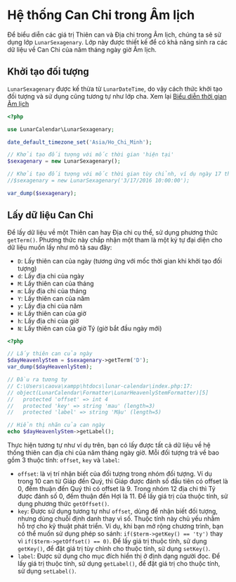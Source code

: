 # Hệ thống Can Chi trong Âm lịch
Để biểu diễn các giá trị Thiên can và Địa chi trong Âm lịch, chúng ta sẽ sử dụng lớp `LunarSexagenary`. Lớp này được thiết kế để có khả năng sinh ra các dữ liệu về Can Chi của năm tháng ngày giờ Âm lịch.

## Khởi tạo đối tượng
`LunarSexagenary` được kế thừa từ `LunarDateTime`, do vậy cách thức khởi tạo đối tượng và sử dụng cũng tương tự như lớp cha. Xem lại [Biểu diễn thời gian Âm lịch](/docs/Vietnamese/02-ngay-thang-nam-am-lich.md)

```php
<?php

use LunarCalendar\LunarSexagenary;

date_default_timezone_set('Asia/Ho_Chi_Minh');

// Khởi tạo đối tượng với mốc thời gian 'hiện tại'
$sexagenary = new LunarSexagenary();

// Khởi tạo đối tượng với mốc thời gian tùy chỉnh, ví dụ ngày 17 tháng 3 năm 2016, lúc 10 giờ sáng (dương lịch)
//$sexagenary = new LunarSexagenary('3/17/2016 10:00:00');

var_dump($sexagenary);
```
## Lấy dữ liệu Can Chi
Để lấy dữ liệu về một Thiên can hay Địa chi cụ thể, sử dụng phương thức `getTerm()`. Phương thức này chấp nhận một tham là một ký tự đại diện cho dữ liệu muốn lấy như mô tả sau đây:
- `D`: Lấy thiên can của ngày (tương ứng với mốc thời gian khi khởi tạo đối tượng)
- `d`: Lấy địa chi của ngày
- `M`: Lấy thiên can của tháng
- `m`: Lấy địa chi của tháng
- `Y`: Lấy thiên can của năm
- `y`: Lấy địa chi của năm
- `H`: Lấy thiên can của giờ
- `h`: Lấy địa chi của giờ
- `N`: Lấy thiên can của giờ Tý (giờ bắt đầu ngày mới)

```php
<?php

// Lấy thiên can của ngày
$dayHeavenlyStem = $sexagenary->getTerm('D'); 
var_dump($dayHeavenlyStem);

// Đầu ra tương tự
// C:\Users\caova\xampp\htdocs\lunar-calendar\index.php:17:
// object(LunarCalendar\Formatter\LunarHeavenlyStemFormatter)[5]
//   protected 'offset' => int 4
//   protected 'key' => string 'mau' (length=3)
//   protected 'label' => string 'Mậu' (length=5)

// Hiển thị nhãn của can ngày
echo $dayHeavenlyStem->getLabel();
```
Thực hiện tương tự như ví dụ trên, bạn có lấy được tất cả dữ liệu về hệ thống thiên can địa chi của năm tháng ngày giờ. Mỗi đối tượng trả về bao gồm 3 thuộc tính: `offset`, `key` và `label`:
- `offset`: là vị trí nhận biết của đối tượng trong nhóm đối tượng. Ví dụ trong 10 can từ Giáp đến Quý, thì Giáp được đánh số đầu tiên có offset là 0, đếm thuận đến Quý thì có offset là 9. Trong nhóm 12 địa chi thì Tý được đánh số 0, đếm thuận đến Hợi là 11. Để lấy giá trị của thuộc tính, sử dụng phương thức `getOffset()`.
- `key`: Được sử dụng tương tự như `offset`, dùng để nhận biết đối tượng, nhưng dùng chuỗi định danh thay vì số. Thuộc tính này chủ yếu nhằm hỗ trợ cho kỹ thuật phát triển. Ví dụ, khi bạn mở rộng chương trình, bạn có thể muốn sử dụng phép so sánh: `if($term->getKey() == 'ty')` thay vì `if($term->getOffset() == 0)`. Để lấy giá trị thuộc tính, sử dụng `getKey()`, để đặt giá trị tùy chỉnh cho thuộc tính, sử dụng `setKey()`.
- `label`: Được sử dụng cho mục đích hiển thị ở định dạng người đọc. Để lấy giá trị thuộc tính, sử dụng `getLabel()`, để đặt giá trị cho thuộc tính, sử dụng `setLabel()`.
